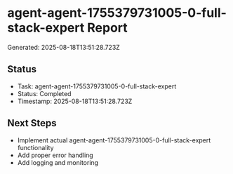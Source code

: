 # agent-agent-1755379731005-0-full-stack-expert Report

Generated: 2025-08-18T13:51:28.723Z

## Status
- Task: agent-agent-1755379731005-0-full-stack-expert
- Status: Completed
- Timestamp: 2025-08-18T13:51:28.723Z

## Next Steps
- Implement actual agent-agent-1755379731005-0-full-stack-expert functionality
- Add proper error handling
- Add logging and monitoring
